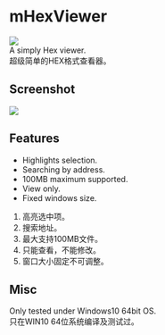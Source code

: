 # mHexViewer
![ ](https://i.ibb.co/Q8htwyK/qt-logo.jpg)  
A simply Hex viewer.   
超级简单的HEX格式查看器。

## Screenshot
![ ](https://i.ibb.co/VJSTpyN/2023-01-12-183046.jpg)

## Features
- Highlights selection.
- Searching by address.
- 100MB maximum supported.
- View only.  
- Fixed windows size.  
1. 高亮选中项。
2. 搜索地址。
3. 最大支持100MB文件。
4. 只能查看，不能修改。
5. 窗口大小固定不可调整。

## Misc
Only tested under Windows10 64bit OS.  
只在WIN10 64位系统编译及测试过。

